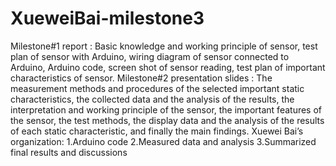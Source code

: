 # XueweiBai-milestone3
Milestone#1 report : Basic knowledge and working principle of sensor, test plan of sensor with Arduino, wiring diagram of sensor connected to Arduino, Arduino code, screen shot of sensor reading, test plan of important characteristics of sensor.
Milestone#2 presentation slides : The measurement methods and procedures of the selected important static characteristics, the collected data and the analysis of the results, the interpretation and working principle of the sensor, the important features of the sensor, the test methods, the display data and the analysis of the results of each static characteristic, and finally the main findings.
Xuewei Bai’s organization: 1.Arduino code
2.Measured data and analysis
3.Summarized final results and discussions
